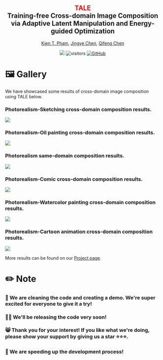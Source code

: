 
<div align="center">
<h2><font color="red"> TALE </font></center> <br> <center>Training-free Cross-domain Image Composition via
Adaptive Latent Manipulation and Energy-guided Optimization</h2>

[Kien T. Pham](https://tkpham3105.github.io/), [Jingye Chen](https://jingyechen.github.io/), [Qifeng Chen](https://cqf.io)
<!---
<a href=''><img src='https://img.shields.io/badge/ArXiv-2403.08268-red'></a> 
-->
<a href='https://tkpham3105.github.io/tale/'><img src='https://img.shields.io/badge/Project-Page-Green'></a>  ![visitors](https://visitor-badge.laobi.icu/badge?page_id=tkpham3105.TALE&left_color=green&right_color=red) [![GitHub](https://img.shields.io/github/stars/tkpham3105/TALE?style=social)](https://github.com/tkpham3105/TALE) 
</div>


# 🖼 Gallery

We have showcased some results of cross-domain image composition using TALE below.

### Photorealism-Sketching cross-domain composition results.
<img src='visualization/sketch.PNG'/>

### Photorealism-Oil painting cross-domain composition results.
<img src='visualization/oil.PNG'/>

### Photorealism same-domain composition results.
<img src='visualization/real.PNG'/>

### Photorealism-Comic cross-domain composition results.
<img src='visualization/comic.PNG'/>

### Photorealism-Watercolor painting cross-domain composition results.
<img src='visualization/watercolor.PNG'/>

### Photorealism-Cartoon animation cross-domain composition results.
<img src='visualization/cartoon.PNG'/>

More results can be found on our [Project page](https://tkpham3105.github.io/tale/).



# ✏️ Note  
### 🧹 We are cleaning the code and creating a demo. We're super excited for everyone to give it a try!
### 🧑‍💻 We'll be releasing the code very soon!
### 😸 Thank you for your interest! If you like what we're doing, please show your support by giving us a star ⭐️⭐️⭐️.
### 🚀 We are speeding up the development process! 
